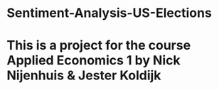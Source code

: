 # Sentiment-Analysis-US-Elections

# This is a project for the course Applied Economics 1 by Nick Nijenhuis & Jester Koldijk
